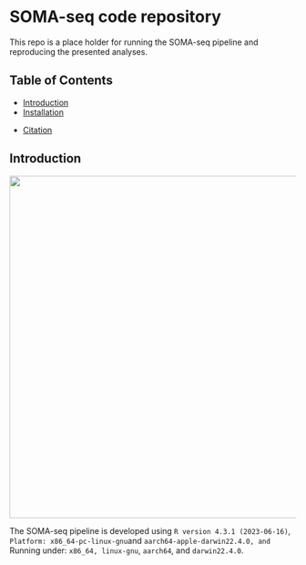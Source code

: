 # SOMA-seq code repository
This repo is a place holder for running the SOMA-seq pipeline and reproducing the presented analyses.

## Table of Contents

[//]: # 

* [Introduction](#introduction)
* [Installation](#installation)
<!-- * [Quick Start](#quick-start)
  * [Data preprocess](#data-preprocess)
  * [Germline SNV calling](#germline-snv-calling)
* [Germline SNV calling from snRNA-seq](#germline-snv-calling-from-snRNA-seq)
  * [variant calling](#variant-calling)
  * [genotyping accuracy evaluation](#genotyping-accuracy-evaluation)
  * [ancestry identification](#ancestry-identification)
* [Somatic SNV calling from scRNA-seq](#somatic-snv-calling-from-scrna-seq)
  * [preprocess](#preprocess)
  * [germline calling](#germline-calling)
  * [ld refinement on putative somatic SNVs](#ld-refinement-on-putative-somatic-SNVs)
* [FAQs](#faqs) -->
* [Citation](#citation)

[//]: # 

## Introduction
<image src="./resources/OverviewPipeline.png" width="600"> 

The SOMA-seq pipeline is developed using
`R version 4.3.1 (2023-06-16)`, `Platform: x86_64-pc-linux-gnu`and `aarch64-apple-darwin22.4.0, and `Running under: `x86_64, linux-gnu`, `aarch64`, and `darwin22.4.0`.